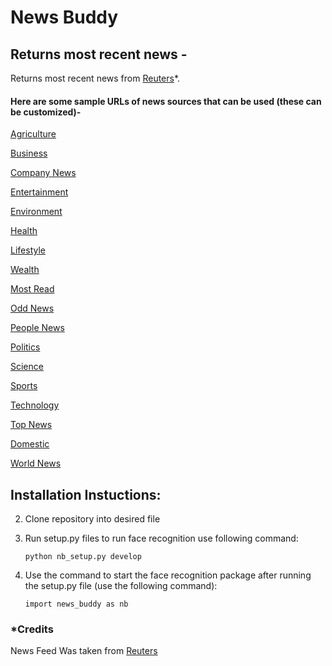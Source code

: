 # News Buddy

## Returns most recent news - 

Returns most recent news from [Reuters](http://www.reuters.com/)*. 

#### Here are some sample URLs of news sources that can be used (these can be customized)-

[Agriculture](http://feeds.reuters.com/news/artsculture)

[Business](http://feeds.reuters.com/reuters/businessNews)

[Company News](http://feeds.reuters.com/reuters/companyNews)

[Entertainment](http://feeds.reuters.com/reuters/entertainment)

[Environment](http://feeds.reuters.com/reuters/environment)

[Health](http://feeds.reuters.com/reuters/healthNews)

[Lifestyle](http://feeds.reuters.com/reuters/lifestyle)

[Wealth](http://feeds.reuters.com/news/wealth)

[Most Read](http://feeds.reuters.com/reuters/MostRead)

[Odd News](http://feeds.reuters.com/reuters/oddlyEnoughNews)

[People News](http://feeds.reuters.com/reuters/peopleNews)

[Politics](http://feeds.reuters.com/Reuters/PoliticsNews)

[Science](http://feeds.reuters.com/reuters/scienceNews)

[Sports](http://feeds.reuters.com/reuters/sportsNews)

[Technology](http://feeds.reuters.com/reuters/technologyNews)

[Top News](http://feeds.reuters.com/reuters/topNews)

[Domestic](http://feeds.reuters.com/Reuters/domesticNews)

[World News](http://feeds.reuters.com/Reuters/worldNews)

## Installation Instuctions:

2) Clone repository into desired file 

3) Run setup.py files to run face recognition use following command:

      ```python nb_setup.py develop```
      
4) Use the command to start the face recognition package after running the setup.py file (use the following command): 
     
     ```import news_buddy as nb```

### \*Credits

News Feed Was taken from [Reuters](http://www.reuters.com/)
